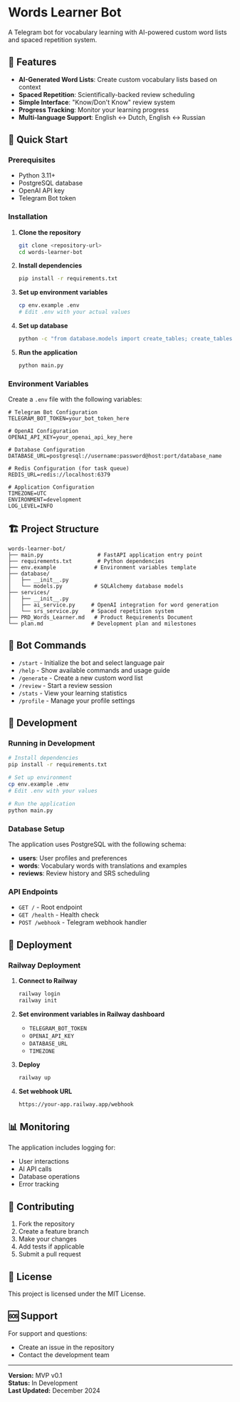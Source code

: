 # Words Learner Bot

A Telegram bot for vocabulary learning with AI-powered custom word lists and spaced repetition system.

## 🎯 Features

- **AI-Generated Word Lists**: Create custom vocabulary lists based on context
- **Spaced Repetition**: Scientifically-backed review scheduling
- **Simple Interface**: "Know/Don't Know" review system
- **Progress Tracking**: Monitor your learning progress
- **Multi-language Support**: English ↔ Dutch, English ↔ Russian

## 🚀 Quick Start

### Prerequisites

- Python 3.11+
- PostgreSQL database
- OpenAI API key
- Telegram Bot token

### Installation

1. **Clone the repository**
   ```bash
   git clone <repository-url>
   cd words-learner-bot
   ```

2. **Install dependencies**
   ```bash
   pip install -r requirements.txt
   ```

3. **Set up environment variables**
   ```bash
   cp env.example .env
   # Edit .env with your actual values
   ```

4. **Set up database**
   ```bash
   python -c "from database.models import create_tables; create_tables()"
   ```

5. **Run the application**
   ```bash
   python main.py
   ```

### Environment Variables

Create a `.env` file with the following variables:

```env
# Telegram Bot Configuration
TELEGRAM_BOT_TOKEN=your_bot_token_here

# OpenAI Configuration
OPENAI_API_KEY=your_openai_api_key_here

# Database Configuration
DATABASE_URL=postgresql://username:password@host:port/database_name

# Redis Configuration (for task queue)
REDIS_URL=redis://localhost:6379

# Application Configuration
TIMEZONE=UTC
ENVIRONMENT=development
LOG_LEVEL=INFO
```

## 🏗️ Project Structure

```
words-learner-bot/
├── main.py                 # FastAPI application entry point
├── requirements.txt        # Python dependencies
├── env.example            # Environment variables template
├── database/
│   ├── __init__.py
│   └── models.py          # SQLAlchemy database models
├── services/
│   ├── __init__.py
│   ├── ai_service.py     # OpenAI integration for word generation
│   └── srs_service.py    # Spaced repetition system
├── PRD_Words_Learner.md   # Product Requirements Document
└── plan.md               # Development plan and milestones
```

## 🤖 Bot Commands

- `/start` - Initialize the bot and select language pair
- `/help` - Show available commands and usage guide
- `/generate` - Create a new custom word list
- `/review` - Start a review session
- `/stats` - View your learning statistics
- `/profile` - Manage your profile settings

## 🔧 Development

### Running in Development

```bash
# Install dependencies
pip install -r requirements.txt

# Set up environment
cp env.example .env
# Edit .env with your values

# Run the application
python main.py
```

### Database Setup

The application uses PostgreSQL with the following schema:

- **users**: User profiles and preferences
- **words**: Vocabulary words with translations and examples
- **reviews**: Review history and SRS scheduling

### API Endpoints

- `GET /` - Root endpoint
- `GET /health` - Health check
- `POST /webhook` - Telegram webhook handler

## 🚀 Deployment

### Railway Deployment

1. **Connect to Railway**
   ```bash
   railway login
   railway init
   ```

2. **Set environment variables in Railway dashboard**
   - `TELEGRAM_BOT_TOKEN`
   - `OPENAI_API_KEY`
   - `DATABASE_URL`
   - `TIMEZONE`

3. **Deploy**
   ```bash
   railway up
   ```

4. **Set webhook URL**
   ```
   https://your-app.railway.app/webhook
   ```

## 📊 Monitoring

The application includes logging for:
- User interactions
- AI API calls
- Database operations
- Error tracking

## 🤝 Contributing

1. Fork the repository
2. Create a feature branch
3. Make your changes
4. Add tests if applicable
5. Submit a pull request

## 📝 License

This project is licensed under the MIT License.

## 🆘 Support

For support and questions:
- Create an issue in the repository
- Contact the development team

---

**Version:** MVP v0.1  
**Status:** In Development  
**Last Updated:** December 2024
